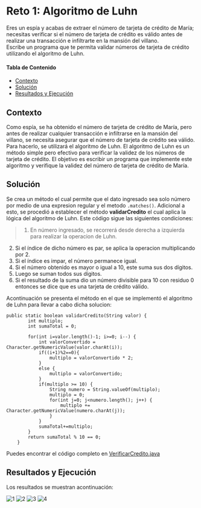 # Reto 1: Algoritmo de Luhn
Eres un espía y acabas de extraer el número de tarjeta de crédito de María; 
necesitas verificar si el número de tarjeta de crédito es válido antes de realizar una transacción e infiltrarte en la mansión del villano.  
Escribe un programa que te permita validar números de tarjeta de crédito utilizando el algoritmo de Luhn.


#### Tabla de Contenido

- [Contexto](#contexto)
- [Solución](#solución)
- [Resultados y Ejecución](#resultados-y-ejecución)

## Contexto
Como espía, se ha obtenido el número de tarjeta de crédito de María, pero antes de realizar cualquier transacción e infiltrarse en la mansión del villano, se necesita asegurar que el número de tarjeta de crédito sea válido. Para hacerlo, se utilizará el algoritmo de Luhn.
El algoritmo de Luhn es un método simple pero efectivo para verificar la validez de los números de tarjeta de crédito.
El objetivo es escribir un programa que implemente este algoritmo y verifique la validez del número de tarjeta de crédito de María.

## Solución
Se crea un método el cual permite que el dato ingresado sea solo número por medio de una expresion regular y el metodo ```.matches()```. Adicional a esto, se procedió a establecer el método **validarCredito** el cual aplica la lógica del algoritmo de Luhn. Este código sigue las siguientes condiciones:

>1. En número ingresado, se recorrerá desde derecha a izquierda para realizar la operacion de Luhn.
2. Si el índice de dicho número es par, se aplica la operacion multiplicando por 2.
3. Si el índice es impar, el número permanece igual.
4. Si el número obtenido es mayor o igual a 10, este suma sus dos dígitos.
5. Luego se suman todos sus dígitos.
6. Si el resultado de la suma dio un número divisible para 10 con residuo 0 entonces se dice que es una tarjeta de crédito válido.

Acontinuación se presenta el método en el que se implementó el algoritmo de Luhn para llevar a cabo dicha solucion:
```
public static boolean validarCredito(String valor) {
        int multiplo;
        int sumaTotal = 0;

        for(int i=valor.length()-1; i>=0; i--) {
            int valorConvertido = Character.getNumericValue(valor.charAt(i));
            if((i+1)%2==0){
                multiplo = valorConvertido * 2;
            }
            else {
                multiplo = valorConvertido;
            }
            if(multiplo >= 10) {
                String numero = String.valueOf(multiplo);
                multiplo = 0;
                for(int j=0; j<numero.length(); j++) {
                    multiplo += Character.getNumericValue(numero.charAt(j));
                }
            }
            sumaTotal+=multiplo;
        }
        return sumaTotal % 10 == 0;
    }
```
Puedes encontrar el código completo en [VerificarCredito.java](https://github.com/ShanderGonzalez/30DaysOfCode-Panthers/blob/master/src/Desafio1/VerificarCredito.java "VerificarCredito.java")
## Resultados y Ejecución
Los resultados se muestran acontinuación:

![1](https://github.com/ShanderGonzalez/30DaysOfCode-Panthers/assets/94009521/f5345ae1-092b-4745-bb60-43fd4fd880d4)
![2](https://github.com/ShanderGonzalez/30DaysOfCode-Panthers/assets/94009521/7e32b566-357f-4e26-bdef-34221cb01c78)
![3](https://github.com/ShanderGonzalez/30DaysOfCode-Panthers/assets/94009521/d35d39fc-b8d3-4a8f-95e7-599b7dec4de7)
![4](https://github.com/ShanderGonzalez/30DaysOfCode-Panthers/assets/94009521/01bf31f4-1b39-4c21-b897-bb4eb32a73dc)
